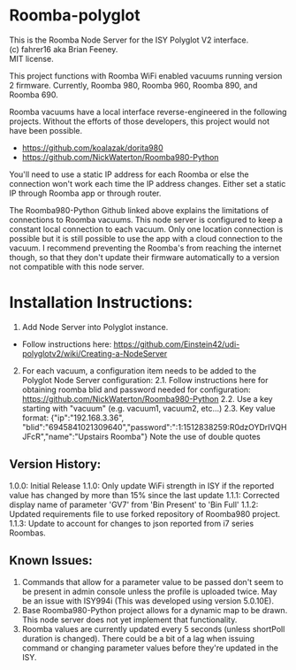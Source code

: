 # Roomba-polyglot
This is the Roomba Node Server for the ISY Polyglot V2 interface.  
(c) fahrer16 aka Brian Feeney.  
MIT license. 

This project functions with Roomba WiFi enabled vacuums running version 2 firmware.  Currently, Roomba 980, Roomba 960, Roomba 890, and Roomba 690.

Roomba vacuums have a local interface reverse-engineered in the following projects.  Without the efforts of those developers, this project would not have been possible.
 * https://github.com/koalazak/dorita980
 * https://github.com/NickWaterton/Roomba980-Python

You'll need to use a static IP address for each Roomba or else the connection won't work each time the IP address changes.  Either set a static IP through Roomba app or through router.

The Roomba980-Python Github linked above explains the limitations of connections to Roomba vacuums.  This node server is configured to keep a constant local connection to each vacuum.  Only one location connection is possible but it is still possible to use the app with a cloud connection to the vacuum.  I recommend preventing the Roomba's from reaching the internet though, so that they don't update their firmware automatically to a version not compatible with this node server.
 
# Installation Instructions:
1. Add Node Server into Polyglot instance.
  * Follow instructions here:  https://github.com/Einstein42/udi-polyglotv2/wiki/Creating-a-NodeServer 
  
2. For each vacuum, a configuration item needs to be added to the Polyglot Node Server configuration:
  2.1.  Follow instructions here for obtaining roomba blid and password needed for configuration: https://github.com/NickWaterton/Roomba980-Python
  2.2.  Use a key starting with "vacuum" (e.g. vacuum1, vacuum2, etc...)
  2.3.  Key value format: {"ip":"192.168.3.36", "blid":"6945841021309640","password":":1:1512838259:R0dzOYDrIVQHJFcR","name":"Upstairs Roomba"}  Note the use of double quotes
   
## Version History:
1.0.0: Initial Release
1.1.0: Only update WiFi strength in ISY if the reported value has changed by more than 15% since the last update
1.1.1: Corrected display name of parameter 'GV7' from 'Bin Present' to 'Bin Full'
1.1.2: Updated requirements file to use forked repository of Roomba980 project.
1.1.3: Update to account for changes to json reported from i7 series Roombas.

## Known Issues:
1. Commands that allow for a parameter value to be passed don't seem to be present in admin console unless the profile is uploaded twice.  May be an issue with ISY994i (This was developed using version 5.0.10E).
2. Base Roomba980-Python project allows for a dynamic map to be drawn.  This node server does not yet implement that functionality.
3. Roomba values are currently updated every 5 seconds (unless shortPoll duration is changed).  There could be a bit of a lag when issuing command or changing parameter values before they're updated in the ISY.

